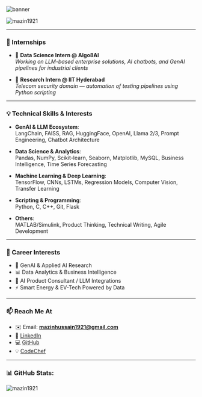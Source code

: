 


![banner](https://github.com/user-attachments/assets/e7c2dc0a-d046-4906-82c9-20bb6edd8071)





<p align="left">
  <img src="https://komarev.com/ghpvc/?username=mazin1921&label=Profile%20views&color=0e75b6&style=flat" alt="mazin1921" />
</p>



---

### 💼 Internships

- 🔭 **Data Science Intern @ Algo8AI**  
  *Working on LLM-based enterprise solutions, AI chatbots, and GenAI pipelines for industrial clients*

- 📡 **Research Intern @ IIT Hyderabad**  
  *Telecom security domain — automation of testing pipelines using Python scripting*

---

### 💡 Technical Skills & Interests

- **GenAI & LLM Ecosystem**:  
  LangChain, FAISS, RAG, HuggingFace, OpenAI, Llama 2/3, Prompt Engineering, Chatbot Architecture

- **Data Science & Analytics**:  
  Pandas, NumPy, Scikit-learn, Seaborn, Matplotlib, MySQL, Business Intelligence, Time Series Forecasting

- **Machine Learning & Deep Learning**:  
  TensorFlow, CNNs, LSTMs, Regression Models, Computer Vision, Transfer Learning

- **Scripting & Programming**:  
  Python, C, C++, Git, Flask

- **Others**:  
  MATLAB/Simulink, Product Thinking, Technical Writing, Agile Development

---

### 👀 Career Interests

- 🔬 GenAI & Applied AI Research  
- 📊 Data Analytics & Business Intelligence  
- 🧠 AI Product Consultant / LLM Integrations  
- ⚡ Smart Energy & EV-Tech Powered by Data  

---

### 📫 Reach Me At

- ✉️ Email: **mazinhussain1921@gmail.com**  
- 🔗 [LinkedIn](https://www.linkedin.com/in/mazin-hussain-338348ab)  
- 💻 [GitHub](https://github.com/Mazin1921)  
- 💡 [CodeChef](https://www.codechef.com/users/mazin19)

---

<h3 align="left">📊 GitHub Stats:</h3>
<p><img align="center" src="https://github-readme-streak-stats.herokuapp.com/?user=mazin1921&" alt="mazin1921" /></p>

